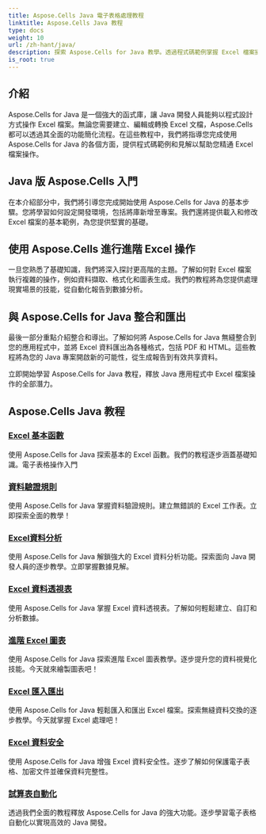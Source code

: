 ```yaml
---
title: Aspose.Cells Java 電子表格處理教程
linktitle: Aspose.Cells Java 教程
type: docs
weight: 10
url: /zh-hant/java/
description: 探索 Aspose.Cells for Java 教學。透過程式碼範例掌握 Excel 檔案操作。立即增強您的 Java 技能！
is_root: true
---
```


## 介紹

Aspose.Cells for Java 是一個強大的函式庫，讓 Java 開發人員能夠以程式設計方式操作 Excel 檔案。無論您需要建立、編輯或轉換 Excel 文檔，Aspose.Cells 都可以透過其全面的功能簡化流程。在這些教程中，我們將指導您完成使用 Aspose.Cells for Java 的各個方面，提供程式碼範例和見解以幫助您精通 Excel 檔案操作。

## Java 版 Aspose.Cells 入門

在本介紹部分中，我們將引導您完成開始使用 Aspose.Cells for Java 的基本步驟。您將學習如何設定開發環境，包括將庫新增至專案。我們還將提供載入和修改 Excel 檔案的基本範例，為您提供堅實的基礎。

## 使用 Aspose.Cells 進行進階 Excel 操作

一旦您熟悉了基礎知識，我們將深入探討更高階的主題。了解如何對 Excel 檔案執行複雜的操作，例如資料擷取、格式化和圖表生成。我們的教程將為您提供處理現實場景的技能，從自動化報告到數據分析。

## 與 Aspose.Cells for Java 整合和匯出

最後一部分重點介紹整合和導出。了解如何將 Aspose.Cells for Java 無縫整合到您的應用程式中，並將 Excel 資料匯出為各種格式，包括 PDF 和 HTML。這些教程將為您的 Java 專案開啟新的可能性，從生成報告到有效共享資料。

立即開始學習 Aspose.Cells for Java 教程，釋放 Java 應用程式中 Excel 檔案操作的全部潛力。

## Aspose.Cells Java 教程

### [Excel 基本函數](./basic-excel-functions/)
使用 Aspose.Cells for Java 探索基本的 Excel 函數。我們的教程逐步涵蓋基礎知識。電子表格操作入門
### [資料驗證規則](./data-validation-rules/)
使用 Aspose.Cells for Java 掌握資料驗證規則。建立無錯誤的 Excel 工作表。立即探索全面的教學！
### [Excel資料分析](./excel-data-analysis/)
使用 Aspose.Cells for Java 解鎖強大的 Excel 資料分析功能。探索面向 Java 開發人員的逐步教學。立即掌握數據見解。 
### [Excel 資料透視表](./excel-pivot-tables/)
使用 Aspose.Cells for Java 掌握 Excel 資料透視表。了解如何輕鬆建立、自訂和分析數據。
### [進階 Excel 圖表](./advanced-excel-charts/)
使用 Aspose.Cells for Java 探索進階 Excel 圖表教學。逐步提升您的資料視覺化技能。今天就來繪製圖表吧！
### [Excel 匯入匯出](./excel-import-export/)
使用 Aspose.Cells for Java 輕鬆匯入和匯出 Excel 檔案。探索無縫資料交換的逐步教學。今天就掌握 Excel 處理吧！
### [Excel 資料安全](./excel-data-security/)
使用 Aspose.Cells for Java 增強 Excel 資料安全性。逐步了解如何保護電子表格、加密文件並確保資料完整性。
### [試算表自動化](./spreadsheet-automation/)
透過我們全面的教程釋放 Aspose.Cells for Java 的強大功能。逐步學習電子表格自動化以實現高效的 Java 開發。